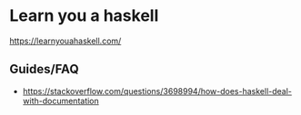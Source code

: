 # Learn you a haskell

https://learnyouahaskell.com/

## Guides/FAQ

- https://stackoverflow.com/questions/3698994/how-does-haskell-deal-with-documentation